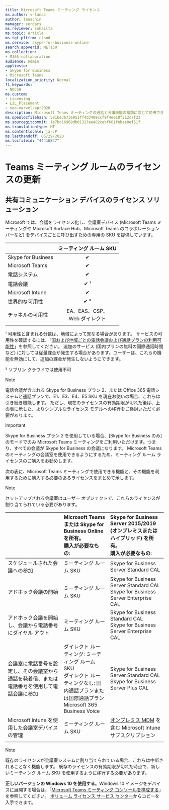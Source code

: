 ```yaml
---
title: Microsoft Teams ミーティング ライセンス
ms.author: v-lanac
author: lanachin
manager: serdars
ms.reviewer: sohailta
ms.topic: article
ms.tgt.pltfrm: cloud
ms.service: skype-for-business-online
search.appverid: MET150
ms.collection:
- M365-collaboration
audience: Admin
appliesto:
- Skype for Business
- Microsoft Teams
localization_priority: Normal
f1.keywords:
- NOCSH
ms.custom:
- Licensing
- LIL_Placement
- seo-marvel-apr2020
description: Microsoft Teams ミーティングの通話と会議機能の種類に応じて使用できるライセンスについて説明します。
ms.openlocfilehash: 581be3b73e951ff4d3409ccf9f4ee10f212c7f23
ms.sourcegitcommit: 1e7bc16969db01317ee482cabf681febae0ef51f
ms.translationtype: HT
ms.contentlocale: ja-JP
ms.lasthandoff: 05/29/2020
ms.locfileid: "44416847"
---
```

# <a name="teams-meeting-room-licensing-update"></a>Teams ミーティング ルームのライセンスの更新

## <a name="licensing-solutions-for-shared-communication-devices"></a>共有コミュニケーション デバイスのライセンス ソリューション

Microsoft では、会議をライセンス化し、会議室デバイス (Microsoft Teams ミーティングや Microsoft Surface Hub、Microsoft Teams のコラボレーション バーなど) をデバイスごとに呼び出すための専用の SKU を提供しています。

||ミーティング ルーム SKU |  
|:--- |:---: |
|Skype for Business |&#x2714;|
|Microsoft Teams|  &#x2714;|
|電話システム|  &#x2714;|
|電話会議|&#x2714; &sup1;|
|Microsoft Intune|&#x2714;|  
|世界的な可用性 | &#x2714; &sup2;|
|チャネルの可用性 | EA、EAS、CSP、 <br/>Web ダイレクト |
| | | |

&sup1; 可用性と含まれる分数は、地域によって異なる場合があります。 サービスの可用性を確認するには、「[国および地域ごとの電話会議および通話プランの利用可能性](https://docs.microsoft.com/microsoftteams/country-and-region-availability-for-audio-conferencing-and-calling-plans)」を参照してください。 追加のサービス (国内プランの無料の国際通話時間など) に対しては従量課金が発生する場合があります。ユーザーは、これらの機能を無効にして、追加の課金が発生しないようにできます。  

&sup2; ソブリン クラウドでは使用不可  


> [!NOTE]
> 電話会議が含まれる Skype for Business プラン 2、または Office 365 電話システムと通話プランで、E1、E3、E4、E5 SKU を現在お使いの場合、これらは引き続き機能します。 ただし、現在のライセンスの有効期限が切れた後は、上の表に示した、よりシンプルなライセンス モデルへの移行をご検討いただく必要があります。

> [!IMPORTANT]
> Skype for Business プラン 2 を使用している場合、[Skype for Business のみ] のモードでのみ Microsoft Teams ミーティングをご利用いただけます。つまり、すべての会議が Skype for Business の会議になります。 Microsoft Teams のミーティングの会議室を使用できるようにするため、ミーティング ルーム ライセンスのご購入をお勧めします。 

次の表に、Microsoft Teams ミーティングで使用できる機能と、その機能を利用するために購入する必要のあるライセンスをまとめて示します。
  
> [!NOTE]
> セットアップされる会議室はユーザー オブジェクトで、これらのライセンスが割り当てられている必要があります。

|  | Microsoft Teams または Skype for Business Online を所有。 <br/> 購入が必要なもの:   |Skype for Business Server 2015/2019 (オンプレミスまたはハイブリッド) を所有。 <br/> 購入が必要なもの:|
|:-----|:-----|:-----|
|スケジュールされた会議への参加  | ミーティング ルーム SKU  |Skype for Business Server Standard CAL  |
|アドホック会議の開始 | ミーティング ルーム SKU  |Skype for Business Server Standard CAL  <br/> Skype for Business Server Enterprise CAL|
|アドホック会議を開始し、会議から電話番号にダイヤル アウト |  ミーティング ルーム SKU |Skype for Business Standard CAL  <br/> Skype for Business Server Enterprise CAL|
|会議室に電話番号を設定し、その会議室から通話を発着信、または電話番号を使用して電話会議に参加  | ダイレクト ルーティング: ミーティング ルーム SKU<br/>ダイレクト ルーティングなし: 国内通話プランまたは国際通話プラン<br/>Microsoft 365 Business Voice  |Skype for Business Server Standard CAL  <br/> Skype for Business Server Plus CAL  |
|Microsoft Intune を使用した会議室デバイスの管理 |ミーティング ルーム SKU  |[オンプレミス MDM](https://docs.microsoft.com/configmgr/mdm/plan-design/plan-on-premises-mdm) を含む Microsoft Intune サブスクリプション |
| |||

> [!NOTE]
> 既存のライセンスが会議室システムに割り当てられている場合、これらは中断されることなく機能します。 既存のライセンスの有効期限が切れた時点で、新しいミーティング ルーム SKU を使用するように移行する必要があります。  

 **正しいバージョンの Windows 10 を使用する**。Windows 10 イメージをデバイスに展開する場合は、「[Microsoft Teams ミーティング コンソールを構成する](https://docs.microsoft.com/microsoftteams/room-systems/console)」を参照してください。 [ボリューム ライセンス サービス センター](https://www.microsoft.com/Licensing/servicecenter/)からコピーを入手できます。
